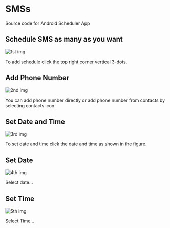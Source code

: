 # SMSs

Source code for Android Scheduler App

## Schedule SMS as many as you want 

![1st img](https://firebasestorage.googleapis.com/v0/b/test-eff6f.appspot.com/o/SMSs%2F1.png?alt=media&token=79ca5800-a661-40ca-a20d-aa9ecc1b32eb)

To add schedule click the top right corner vertical 3-dots.

## Add Phone Number

![2nd img](https://firebasestorage.googleapis.com/v0/b/test-eff6f.appspot.com/o/SMSs%2F2.png?alt=media&token=25ab19a3-b271-4e01-b2a6-03a322876029)

You can add phone number directly or add phone number from contacts by selecting contacts icon.

## Set Date and Time

![3rd img](https://firebasestorage.googleapis.com/v0/b/test-eff6f.appspot.com/o/SMSs%2F3.png?alt=media&token=32748912-8791-4a3d-a013-da7b1c02e0a1)

To set date and time click the date and time as shown in the figure.

## Set Date

![4th img](https://firebasestorage.googleapis.com/v0/b/test-eff6f.appspot.com/o/SMSs%2F4.png?alt=media&token=b8081146-026f-4553-8aec-d8c0f1e0e582)

Select date...

## Set Time

![5th img](https://firebasestorage.googleapis.com/v0/b/test-eff6f.appspot.com/o/SMSs%2F5.png?alt=media&token=18874113-7356-4912-a844-5fc9c1b2cbaa)

Select Time...
